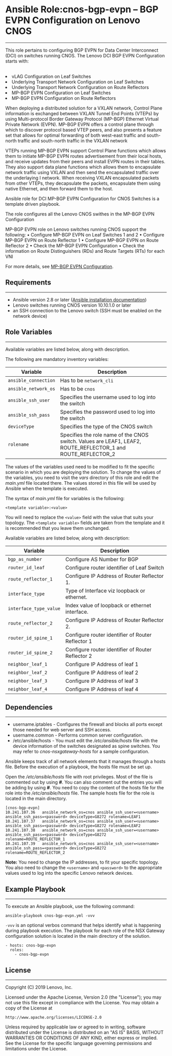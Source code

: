 # Ansible Role:cnos-bgp-evpn – BGP EVPN Configuration on Lenovo CNOS
---
<add role description below>

This role pertains to configuring BGP EVPN for Data Center Interconnect 
(DCI) on switches running CNOS.
The Lenovo DCI BGP EVPN Configuration starts with:<br /><br />
<li> vLAG Configuration on Leaf Switches</li>
<li> Underlying Transport Network Configuration on Leaf Switches</li>
<li> Underlying Transport Network Configuration on Route Reflectors</li>
<li> MP-BGP EVPN Configuration on Leaf Switches</li>
<li> MP-BGP EVPN Configuration on Route Reflectors </li>

When deploying a distributed solution for a VXLAN network, Control Plane 
information is exchanged between VXLAN Tunnel End Points (VTEPs) by using
Multi-protocol Border Gateway Protocol (MP-BGP) Ethernet Virtual Private
Network (EVPN). MP-BGP EVPN offers a control plane through which to discover
protocol based VTEP peers, and also presents a feature set that allows for 
optimal forwarding of both west-east traffic and south-north traffic and 
south-north traffic in the VXLAN network

VTEPs running MP-BGP EVPN support Control Plane functions which allows them to
initiate MP-BGP EVPN routes advertisement from their local hosts, and receive
updates from their peers and install EVPN routes in their tables. They also
support data plane functions which allows them to encapsulate network traffic
using VXLAN and then send the encapsulated traffic over the underlaying I
network. When receiving VXLAN encapsulated packets from other VTEPs, they
decapsulate the packets, encapsulate them using native Ethernet, and then 
forward them to the host.

Ansible role for DCI MP-BGP EVPN Configuration for CNOS Switches is a template
driven playbook.

The role configures all the Lenovo CNOS swithes in the MP-BGP EVPN Configuration

MP-BGP EVPN role on Lenovo switches running CNOS support the following:
•             Configure MP-BGP EVPN on Leaf Switches 1 and 2
•             Configure MP-BGP EVPN on Route Reflector 1
•             Configure MP-BGP EVPN on Route Reflector 2
•             Check the MP-BGP EVPN Configuration
•             Check the information on Route Distinguishers (RDs) and Route 
              Targets (RTs) for each VNI

For more details, see [MP-BGP EVPN Configuration](
https://systemx.lenovofiles.com/help/topic/com.lenovo.switchmgt.ansible.doc/Ansible_User_Guide_2-8_rev1.pdf).


## Requirements
---
<add role requirements information below>

- Ansible version 2.8 or later ([Ansible installation documentation](http://docs.ansible.com/ansible/intro_installation.html))
- Lenovo switches running CNOS version 10.10.1.0 or later
- an SSH connection to the Lenovo switch (SSH must be enabled on the network device)


## Role Variables
---
<add role variables information below>
Available variables are listed below, along with description.

The following are mandatory inventory variables:

Variable | Description
--- | ---
`ansible_connection` | Has to be `network_cli`
`ansible_network_os` | Has to be `cnos`
`ansible_ssh_user` | Specifies the username used to log into the switch
`ansible_ssh_pass` | Specifies the password used to log into the switch
`deviceType` | Specifies the type of the CNOS switch
`rolename` | Specifies the role name of the CNOS switch. Values are LEAF1, LEAF2, ROUTE_REFLECTOR_1 and ROUTE_REFLECTOR_2

The values of the variables used need to be modified to fit the specific scenario in which you are deploying the solution. To change the values of the variables, you need to visit the *vars* directory of this role and edit the *main.yml* file located there. The values stored in this file will be used by Ansible when the template is executed.

The syntax of *main.yml* file for variables is the following:

```
<template variable>:<value>
```

You will need to replace the `<value>` field with the value that suits your topology. The `<template variable>` fields are taken from the template and it is recommended that you leave them unchanged.

Available variables are listed below, along with description:

Variable | Description
--- | ---
`bgp_as_number` | Configure AS Number for BGP
`router_id_leaf` | Configure router identifier of Leaf Switch
`route_reflector_1` | Configure IP Address of Router Reflector 1.
`interface_type` | Type of Interface viz loopback or ethernet.
`interface_type_value` | Index value of loopback or ethernet interface.
`route_reflector_2` | Configure IP Address of Router Reflector 2.
`router_id_spine_1` | Configure router identifier of Router Reflector 1 
`router_id_spine_2` | Configure router identifier of Router Reflector 2
`neighbor_leaf_1` | Configure IP Address of leaf 1 
`neighbor_leaf_2` | Configure IP Address of leaf 2
`neighbor_leaf_3` | Configure IP Address of leaf 3
`neighbor_leaf_4` | Configure IP Address of leaf 4


## Dependencies
---
<add dependencies information below>

- username.iptables - Configures the firewall and blocks all ports except those needed for web server and SSH access.
- username.common - Performs common server configuration.
- /etc/ansible/hosts - You must edit the */etc/ansible/hosts* file with the device information of the switches designated as spine switches. You may refer to *cnos-nsxgateway-hosts* for a sample configuration.

Ansible keeps track of all network elements that it manages through a hosts file. Before the execution of a playbook, the hosts file must be set up.

Open the */etc/ansible/hosts* file with root privileges. Most of the file is commented out by using **#**. You can also comment out the entries you will be adding by using **#**. You need to copy the content of the hosts file for the role into the */etc/ansible/hosts* file. The sample hosts file for the role is located in the main directory.
```
[cnos-bgp-evpn]
10.241.107.36   ansible_network_os=cnos ansible_ssh_user=<username> ansible_ssh_pass=<password> deviceType=G8272 rolename=LEAF1
10.241.107.37   ansible_network_os=cnos ansible_ssh_user=<username> ansible_ssh_pass=<password> deviceType=G8272 rolename=LEAF2
10.241.107.38   ansible_network_os=cnos ansible_ssh_user=<username> ansible_ssh_pass=<password> deviceType=G8272 rolename=ROUTE_REFLECTOR_1
10.241.107.39   ansible_network_os=cnos ansible_ssh_user=<username> ansible_ssh_pass=<password> deviceType=G8272 rolename=ROUTE_REFLECTOR_2
```
**Note:** You need to change the IP addresses, to fit your specific topology. You also need to change the `<username>` and `<password>` to the appropriate values used to log into the specific Lenovo network devices.


## Example Playbook
---
<add playbook samples below>

To execute an Ansible playbook, use the following command:

```
ansible-playbook cnos-bgp-evpn.yml -vvv
```

`-vvv` is an optional verbos command that helps identify what is happening during playbook execution. The playbook for each role of the NSX Gateway configuration solution is located in the main directory of the solution.
```
- hosts: cnos-bgp-evpn
  roles:
    - cnos-bgp-evpn
```

## License
---
<add license information below>
Copyright (C) 2019 Lenovo, Inc.

Licensed under the Apache License, Version 2.0 (the "License");
you may not use this file except in compliance with the License.
You may obtain a copy of the License at

    http://www.apache.org/licenses/LICENSE-2.0

Unless required by applicable law or agreed to in writing, software
distributed under the License is distributed on an "AS IS" BASIS,
WITHOUT WARRANTIES OR CONDITIONS OF ANY KIND, either express or implied.
See the License for the specific language governing permissions and
limitations under the License.
